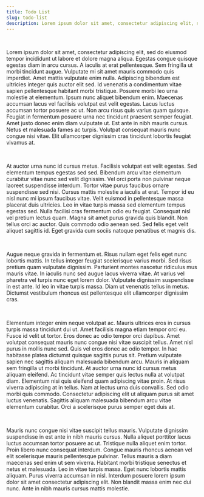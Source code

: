 ```yaml
---
title: Todo List
slug: todo-list
description: Lorem ipsum dolor sit amet, consectetur adipiscing elit, sed doeiusmod tempor incididunt ut labore et dolore magna aliqua. Ut enim ad minim veniam, quis nostrud exercitation ullamco laboris nisi ut aliquip ex ea commodo consequat.
---
```

<p>&nbsp;</p>
Lorem ipsum dolor sit amet, consectetur adipiscing elit, sed do eiusmod tempor 
incididunt ut labore et dolore magna aliqua. Egestas congue quisque egestas diam
in arcu cursus. A iaculis at erat pellentesque. Sem fringilla ut morbi tincidunt 
augue. Vulputate mi sit amet mauris commodo quis imperdiet. Amet mattis 
vulputate enim nulla. Adipiscing bibendum est ultricies integer quis auctor elit 
sed. Id venenatis a condimentum vitae sapien pellentesque habitant morbi 
tristique. Posuere morbi leo urna molestie at elementum. Ipsum nunc aliquet 
bibendum enim. Maecenas accumsan lacus vel facilisis volutpat est velit egestas. 
Lacus luctus accumsan tortor posuere ac ut. Non arcu risus quis varius quam 
quisque. Feugiat in fermentum posuere urna nec tincidunt praesent semper 
feugiat. Amet justo donec enim diam vulputate ut. Est ante in nibh mauris 
cursus. Netus et malesuada fames ac turpis. Volutpat consequat mauris nunc 
congue nisi vitae. Elit ullamcorper dignissim cras tincidunt lobortis feugiat 
vivamus at.
<p>&nbsp;</p>
At auctor urna nunc id cursus metus. Facilisis volutpat est velit egestas. 
Sed elementum tempus egestas sed sed. Bibendum arcu vitae elementum curabitur 
vitae nunc sed velit dignissim. Vel orci porta non pulvinar neque laoreet 
suspendisse interdum. Tortor vitae purus faucibus ornare suspendisse sed nisi. 
Cursus mattis molestie a iaculis at erat. Tempor id eu nisl nunc mi ipsum 
faucibus vitae. Velit euismod in pellentesque massa placerat duis ultricies. 
Leo in vitae turpis massa sed elementum tempus egestas sed. Nulla facilisi cras 
fermentum odio eu feugiat. Consequat nisl vel pretium lectus quam. Magna sit 
amet purus gravida quis blandit. Non tellus orci ac auctor. Quis commodo odio 
aenean sed. Sed felis eget velit aliquet sagittis id. Eget gravida cum sociis 
natoque penatibus et magnis dis.
<p>&nbsp;</p>
Augue neque gravida in fermentum et. Risus nullam eget felis eget nunc lobortis 
mattis. In tellus integer feugiat scelerisque varius morbi. Sed risus pretium 
quam vulputate dignissim. Parturient montes nascetur ridiculus mus mauris 
vitae. In iaculis nunc sed augue lacus viverra vitae. At varius vel pharetra 
vel turpis nunc eget lorem dolor. Vulputate dignissim suspendisse in est ante. 
Id leo in vitae turpis massa. Diam ut venenatis tellus in metus. Dictumst 
vestibulum rhoncus est pellentesque elit ullamcorper dignissim cras.
<p>&nbsp;</p>
Elementum integer enim neque volutpat ac. Mauris ultrices eros in cursus turpis 
massa tincidunt dui ut. Amet facilisis magna etiam tempor orci eu. Fusce id 
velit ut tortor. Eros donec ac odio tempor orci dapibus. Amet volutpat 
consequat mauris nunc congue nisi vitae suscipit tellus. Amet nisl purus in 
mollis nunc sed. Quis vel eros donec ac odio tempor. In hac habitasse platea 
dictumst quisque sagittis purus sit. Pretium vulputate sapien nec sagittis 
aliquam malesuada bibendum arcu. Mauris in aliquam sem fringilla ut morbi 
tincidunt. At auctor urna nunc id cursus metus aliquam eleifend. Ac tincidunt 
vitae semper quis lectus nulla at volutpat diam. Elementum nisi quis eleifend 
quam adipiscing vitae proin. At risus viverra adipiscing at in tellus. Nam at 
lectus urna duis convallis. Sed odio morbi quis commodo. Consectetur adipiscing 
elit ut aliquam purus sit amet luctus venenatis. Sagittis aliquam malesuada 
bibendum arcu vitae elementum curabitur. Orci a scelerisque purus semper eget 
duis at.
<p>&nbsp;</p>
Mauris nunc congue nisi vitae suscipit tellus mauris. Vulputate dignissim 
suspendisse in est ante in nibh mauris cursus. Nulla aliquet porttitor lacus 
luctus accumsan tortor posuere ac ut. Tristique nulla aliquet enim tortor. 
Proin libero nunc consequat interdum. Congue mauris rhoncus aenean vel elit 
scelerisque mauris pellentesque pulvinar. Tellus mauris a diam maecenas sed 
enim ut sem viverra. Habitant morbi tristique senectus et netus et malesuada. 
Leo in vitae turpis massa. Eget nunc lobortis mattis aliquam. Purus viverra 
accumsan in nisl. Interdum posuere lorem ipsum dolor sit amet consectetur 
adipiscing elit. Non blandit massa enim nec dui nunc. Ante in nibh mauris 
cursus mattis molestie.
<p>&nbsp;</p>